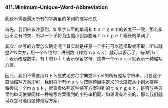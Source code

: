 ### 411.Minimum-Unique-Word-Abbreviation

此题不需要遍历所有的字典里的单词的缩写形式．

首先，我们应该注意到，如果字典里的单词和ｔａｒｇｅｔ的长度不一致，那么永远不会有冲突．所以一下子将范围缩小到那些与ｔａｒｇｅｔ等长的单词了．

其次，缩写的方案怎么确定呢？其实就是任意一个字符可以选择取或不取．所以就是2^N次方，用一个Ｎ位的二进制数（作为ｍａｓｋ）就可以表示了．有0的ｂｉｔ表示改成数字，有１的ｂｉｔ表示保留字母．这样一个ｍａｓｋ就表示一种缩写方案．

因此，我们不需要用ＤＦＳ显式地穷尽字典或target的所有缩写字符串，只要逐个查验缩写方案即可．我们将所有ｍａｓｋ按照题目中定义的长度按从小到大排序．每尝试一个ｍａｓｋ，就查看依照这种缩写方案得到的ｔａｒｇｅｔ，是否与字典里的单词依靠同样一种缩写方案得到的字符串相同．如果没有冲突的，那么我们就可以立马选用这种缩写方案．
